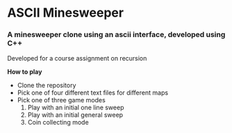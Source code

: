 # ASCII Minesweeper

### A minesweeper clone using an ascii interface, developed using C++

Developed for a course assignment on recursion

**How to play**
* Clone the repository
* Pick one of four different text files for different maps
* Pick one of three game modes
   1. Play with an initial one line sweep
   2. Play with an initial general sweep
   3. Coin collecting mode 
